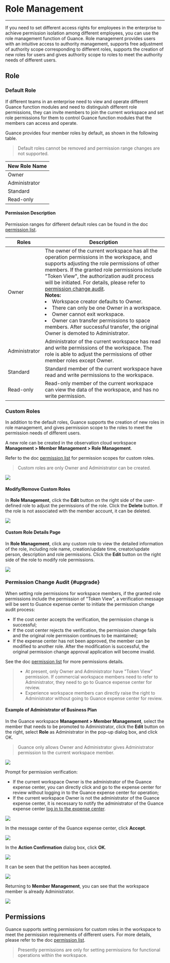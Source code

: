 # Role Management
---

If you need to set different access rights for employees in the enterprise to achieve permission isolation among different employees, you can use the role management function of Guance. Role management provides users with an intuitive access to authority management, supports free adjustment of authority scope corresponding to different roles, supports the creation of new roles for users and gives authority scope to roles to meet the authority needs of different users.

## Role

### Default Role

If different teams in an enterprise need to view and operate different Guance function modules and need to distinguish different role permissions, they can invite members to join the current workspace and set role permissions for them to control Guance function modules that the members can access and operate.

Guance provides four member roles by default, as shown in the following table.

> Default roles cannot be removed and permission range changes are not supported.

| New Role Name     |
| ------------- |
| Owner         |
| Administrator |
| Standard      |
| Read-only     |

#### Permission Description

Permission ranges for different default roles can be found in the doc [permission list](role-list.md).

| **Roles** | **Description**                                                     |
| -------- | ------------------------------------------------------------ |
| Owner | The owner of the current workspace has all the operation permissions in the workspace, and supports adjusting the role permissions of other members. If the granted role permissions include "Token View", the authorization audit process will be initiated. For details, please refer to [permission change audit](#upgrade).<br />**Notes:**<br /><li>Workspace creator defaults to Owner.<br /><li>There can only be one Owner in a workspace.<br /><li> Owner cannot exit workspace.<br /><li> Owner can transfer permissions to space members. After successful transfer, the original Owner is demoted to Administrator.|
| Administrator | Administrator of the current workspace has read and write permissions of the workspace. The role is able to adjust the permissions of other member roles except Owner. |
| Standard | Standard member of the current workspace have read and write permissions to the workspace.                 |
| Read-only | Read-only member of the current workspace can view the data of the workspace, and has no write permission. |

### Custom Roles

In addition to the default roles, Guance supports the creation of new roles in role management, and gives permission scope to the roles to meet the permission needs of different users.

A new role can be created in the observation cloud workspace **Management > Member Management > Role Management**.

Refer to the doc [permission list](role-list.md) for permission scopes for custom roles.

> Custom roles are only Owner and Administrator can be created.

![](img/8.member_6.png)

#### Modify/Remove Custom Roles

In **Role Management**, click the **Edit** button on the right side of the user-defined role to adjust the permissions of the role. Click the **Delete** button. If the role is not associated with the member account, it can be deleted.

![](img/8.member_4.png)

#### Custom Role Details Page

In **Role Management**, click any custom role to view the detailed information of the role, including role name, creation/update time, creator/update person, description and role permissions. Click the **Edit** button on the right side of the role to modify role permissions.

![](img/8.member_13.1.png)

### Permission Change Audit {#upgrade}

When setting role permissions for workspace members, if the granted role permissions include the permission of "Token View", a verification message will be sent to Guance expense center to initiate the permission change audit process:

- If the cost center accepts the verification, the permission change is successful;
- If the cost center rejects the verification, the permission change fails and the original role permission continues to be maintained;
- If the expense center has not been approved, the member can be modified to another role. After the modification is successful, the original permission change approval application will become invalid.

See the doc [permission list](role-list.md) for more permissions details.

> - At present, only Owner and Administrator have "Token View" permission. If commercial workspace members need to refer to Administrator, they need to go to Guance expense center for review.
> - Experience workspace members can directly raise the right to Administrator without going to Guance expense center for review.

#### Example of Administrator of Business Plan 

In the Guance workspace **Management > Member Management**, select the member that needs to be promoted to Administrator, click the **Edit** button on the right, select **Role** as Administrator in the pop-up dialog box, and click OK.

> Guance only allows Owner and Administrator gives Administrator permission to the current workspace member.

![](img/11.role_upgrade_1.png)

Prompt for permission verification:

- If the current workspace Owner is the administrator of the Guance expense center, you can directly click and go to the expense center for review without logging in to the Guance expense center for operation;
- If the current workspace Owner is not the administrator of the Guance expense center, it is necessary to notify the administrator of the Guance expense center [log in to the expense center](https://boss.guance.com/).

![](img/11.role_upgrade_2.png)

In the message center of the Guance expense center, click **Accept**.

![](img/11.role_upgrade_3.png)

In the **Action Confirmation** dialog box, click **OK**.

![](img/11.role_upgrade_4.png)

It can be seen that the petition has been accepted.

![](img/11.role_upgrade_5.png)

Returning to **Member Management**, you can see that the workspace member is already Administrator.

![](img/11.role_upgrade_6.png)

## Permissions

Guance supports setting permissions for custom roles in the workspace to meet the permission requirements of different users. For more details, please refer to the doc [permission list](role-list.md).

> Presently permissions are only for setting permissions for functional operations within the workspace.